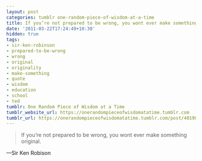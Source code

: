 ```yaml
---
layout: post
categories: tumblr one-random-piece-of-wisdom-at-a-time
title: If you’re not prepared to be wrong, you wont ever make something original.
date: '2011-03-22T17:24:49+10:30'
hidden: true
tags:
- sir-ken-robinson
- prepared-to-be-wrong
- wrong
- original
- originality
- make-something
- quote
- wisdom
- education
- school
- ted
tumblr: One Random Piece of Wisdom at a Time
tumblr_website_url: https://onerandompieceofwisdomatatime.tumblr.com
tumblr_url: https://onerandompieceofwisdomatatime.tumblr.com/post/4019888253/if-youre-not-prepared-to-be-wrong-you-wont-ever
---
```

> If you’re not prepared to be wrong, you wont ever make something original.

—Sir Ken Robison
